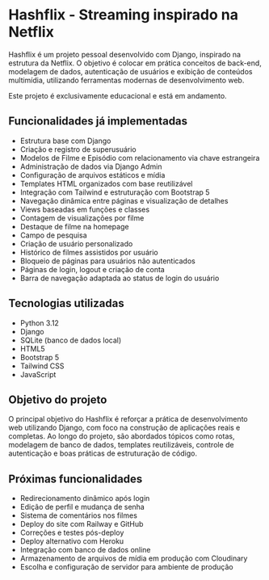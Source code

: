# Hashflix - Streaming inspirado na Netflix 

Hashflix é um projeto pessoal desenvolvido com Django, inspirado na estrutura da Netflix. O objetivo é colocar em prática conceitos de back-end, modelagem de dados, autenticação de usuários e exibição de conteúdos multimídia, utilizando ferramentas modernas de desenvolvimento web.

Este projeto é exclusivamente educacional e está em andamento.

## Funcionalidades já implementadas

- Estrutura base com Django
- Criação e registro de superusuário
- Modelos de Filme e Episódio com relacionamento via chave estrangeira
- Administração de dados via Django Admin
- Configuração de arquivos estáticos e mídia
- Templates HTML organizados com base reutilizável
- Integração com Tailwind e estruturação com Bootstrap 5
- Navegação dinâmica entre páginas e visualização de detalhes
- Views baseadas em funções e classes
- Contagem de visualizações por filme
- Destaque de filme na homepage
- Campo de pesquisa
- Criação de usuário personalizado
- Histórico de filmes assistidos por usuário
- Bloqueio de páginas para usuários não autenticados
- Páginas de login, logout e criação de conta
- Barra de navegação adaptada ao status de login do usuário

## Tecnologias utilizadas

- Python 3.12
- Django
- SQLite (banco de dados local)
- HTML5
- Bootstrap 5
- Tailwind CSS
- JavaScript

## Objetivo do projeto

O principal objetivo do Hashflix é reforçar a prática de desenvolvimento web utilizando Django, com foco na construção de aplicações reais e completas. Ao longo do projeto, são abordados tópicos como rotas, modelagem de banco de dados, templates reutilizáveis, controle de autenticação e boas práticas de estruturação de código.

## Próximas funcionalidades

- Redirecionamento dinâmico após login
- Edição de perfil e mudança de senha
- Sistema de comentários nos filmes
- Deploy do site com Railway e GitHub
- Correções e testes pós-deploy
- Deploy alternativo com Heroku
- Integração com banco de dados online
- Armazenamento de arquivos de mídia em produção com Cloudinary
- Escolha e configuração de servidor para ambiente de produção

